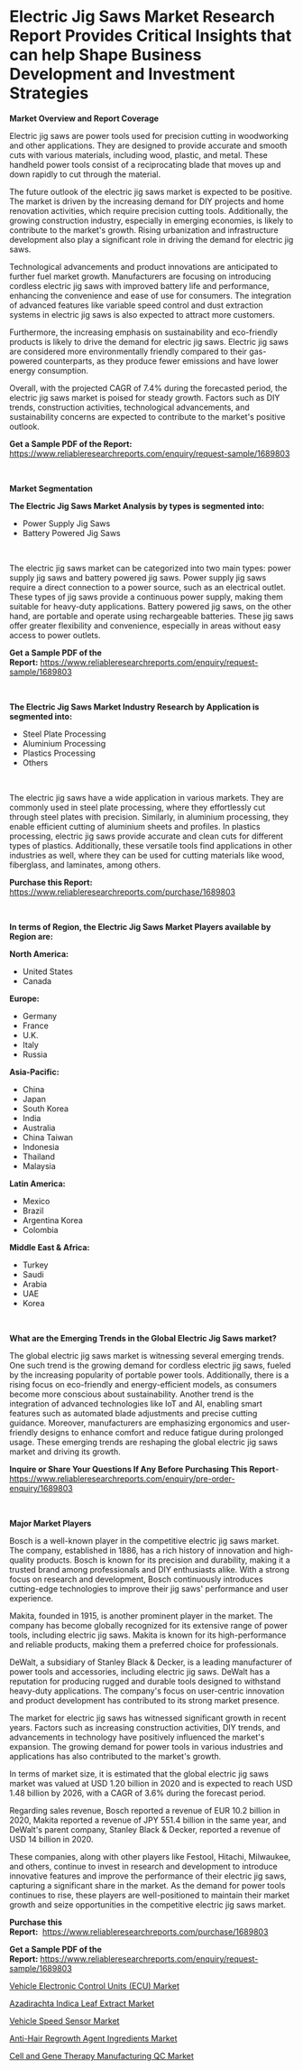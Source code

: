 <p><h1>Electric Jig Saws Market Research Report Provides Critical Insights that can help Shape Business Development and Investment Strategies</h1></p><p><strong>Market Overview and Report Coverage</strong></p>
<p><p>Electric jig saws are power tools used for precision cutting in woodworking and other applications. They are designed to provide accurate and smooth cuts with various materials, including wood, plastic, and metal. These handheld power tools consist of a reciprocating blade that moves up and down rapidly to cut through the material.</p><p>The future outlook of the electric jig saws market is expected to be positive. The market is driven by the increasing demand for DIY projects and home renovation activities, which require precision cutting tools. Additionally, the growing construction industry, especially in emerging economies, is likely to contribute to the market's growth. Rising urbanization and infrastructure development also play a significant role in driving the demand for electric jig saws.</p><p>Technological advancements and product innovations are anticipated to further fuel market growth. Manufacturers are focusing on introducing cordless electric jig saws with improved battery life and performance, enhancing the convenience and ease of use for consumers. The integration of advanced features like variable speed control and dust extraction systems in electric jig saws is also expected to attract more customers.</p><p>Furthermore, the increasing emphasis on sustainability and eco-friendly products is likely to drive the demand for electric jig saws. Electric jig saws are considered more environmentally friendly compared to their gas-powered counterparts, as they produce fewer emissions and have lower energy consumption.</p><p>Overall, with the projected CAGR of 7.4% during the forecasted period, the electric jig saws market is poised for steady growth. Factors such as DIY trends, construction activities, technological advancements, and sustainability concerns are expected to contribute to the market's positive outlook.</p></p>
<p><strong>Get a Sample PDF of the Report:</strong> <a href="https://www.reliableresearchreports.com/enquiry/request-sample/1689803">https://www.reliableresearchreports.com/enquiry/request-sample/1689803</a></p>
<p>&nbsp;</p>
<p><strong>Market Segmentation</strong></p>
<p><strong>The Electric Jig Saws Market Analysis by types is segmented into:</strong></p>
<p><ul><li>Power Supply Jig Saws</li><li>Battery Powered Jig Saws</li></ul></p>
<p>&nbsp;</p>
<p><p>The electric jig saws market can be categorized into two main types: power supply jig saws and battery powered jig saws. Power supply jig saws require a direct connection to a power source, such as an electrical outlet. These types of jig saws provide a continuous power supply, making them suitable for heavy-duty applications. Battery powered jig saws, on the other hand, are portable and operate using rechargeable batteries. These jig saws offer greater flexibility and convenience, especially in areas without easy access to power outlets.</p></p>
<p><strong>Get a Sample PDF of the Report:</strong>&nbsp;<a href="https://www.reliableresearchreports.com/enquiry/request-sample/1689803">https://www.reliableresearchreports.com/enquiry/request-sample/1689803</a></p>
<p>&nbsp;</p>
<p><strong>The Electric Jig Saws Market Industry Research by Application is segmented into:</strong></p>
<p><ul><li>Steel Plate Processing</li><li>Aluminium Processing</li><li>Plastics Processing</li><li>Others</li></ul></p>
<p>&nbsp;</p>
<p><p>The electric jig saws have a wide application in various markets. They are commonly used in steel plate processing, where they effortlessly cut through steel plates with precision. Similarly, in aluminium processing, they enable efficient cutting of aluminium sheets and profiles. In plastics processing, electric jig saws provide accurate and clean cuts for different types of plastics. Additionally, these versatile tools find applications in other industries as well, where they can be used for cutting materials like wood, fiberglass, and laminates, among others.</p></p>
<p><strong>Purchase this Report:</strong>&nbsp; <a href="https://www.reliableresearchreports.com/purchase/1689803">https://www.reliableresearchreports.com/purchase/1689803</a></p>
<p>&nbsp;</p>
<p><strong>In terms of Region, the Electric Jig Saws Market Players available by Region are:</strong></p>
<p>
    <p> <strong> North America: </strong>
        <ul>
            <li>United States</li>
            <li>Canada</li>
        </ul>
        </p> 
    <p> <strong> Europe: </strong>
        <ul>
            <li>Germany</li>
            <li>France</li>
            <li>U.K.</li>
            <li>Italy</li>
            <li>Russia</li>
        </ul>
        </p> 
    <p> <strong> Asia-Pacific: </strong>
        <ul>
            <li>China</li>
            <li>Japan</li>
            <li>South Korea</li>
            <li>India</li>
            <li>Australia</li>
            <li>China Taiwan</li>
            <li>Indonesia</li>
            <li>Thailand</li>
            <li>Malaysia</li>
        </ul>
        </p> 
    <p> <strong> Latin America: </strong>
        <ul>
            <li>Mexico</li>
            <li>Brazil</li>
            <li>Argentina Korea</li>
            <li>Colombia</li>
        </ul>
        </p> 
    <p> <strong> Middle East & Africa: </strong>
        <ul>
            <li>Turkey</li>
            <li>Saudi</li>
            <li>Arabia</li>
            <li>UAE</li>
            <li>Korea</li>
        </ul>
    </p>
    </p>
<p>&nbsp;</p>
<p><strong>What are the Emerging Trends in the Global Electric Jig Saws market?</strong></p>
<p><p>The global electric jig saws market is witnessing several emerging trends. One such trend is the growing demand for cordless electric jig saws, fueled by the increasing popularity of portable power tools. Additionally, there is a rising focus on eco-friendly and energy-efficient models, as consumers become more conscious about sustainability. Another trend is the integration of advanced technologies like IoT and AI, enabling smart features such as automated blade adjustments and precise cutting guidance. Moreover, manufacturers are emphasizing ergonomics and user-friendly designs to enhance comfort and reduce fatigue during prolonged usage. These emerging trends are reshaping the global electric jig saws market and driving its growth.</p></p>
<p><strong>Inquire or Share Your Questions If Any Before Purchasing This Report</strong>- <a href="https://www.reliableresearchreports.com/enquiry/pre-order-enquiry/1689803">https://www.reliableresearchreports.com/enquiry/pre-order-enquiry/1689803</a></p>
<p>&nbsp;</p>
<p><strong>Major Market Players</strong></p>
<p><p>Bosch is a well-known player in the competitive electric jig saws market. The company, established in 1886, has a rich history of innovation and high-quality products. Bosch is known for its precision and durability, making it a trusted brand among professionals and DIY enthusiasts alike. With a strong focus on research and development, Bosch continuously introduces cutting-edge technologies to improve their jig saws' performance and user experience.</p><p>Makita, founded in 1915, is another prominent player in the market. The company has become globally recognized for its extensive range of power tools, including electric jig saws. Makita is known for its high-performance and reliable products, making them a preferred choice for professionals.</p><p>DeWalt, a subsidiary of Stanley Black & Decker, is a leading manufacturer of power tools and accessories, including electric jig saws. DeWalt has a reputation for producing rugged and durable tools designed to withstand heavy-duty applications. The company's focus on user-centric innovation and product development has contributed to its strong market presence.</p><p>The market for electric jig saws has witnessed significant growth in recent years. Factors such as increasing construction activities, DIY trends, and advancements in technology have positively influenced the market's expansion. The growing demand for power tools in various industries and applications has also contributed to the market's growth.</p><p>In terms of market size, it is estimated that the global electric jig saws market was valued at USD 1.20 billion in 2020 and is expected to reach USD 1.48 billion by 2026, with a CAGR of 3.6% during the forecast period.</p><p>Regarding sales revenue, Bosch reported a revenue of EUR 10.2 billion in 2020, Makita reported a revenue of JPY 551.4 billion in the same year, and DeWalt's parent company, Stanley Black & Decker, reported a revenue of USD 14 billion in 2020.</p><p>These companies, along with other players like Festool, Hitachi, Milwaukee, and others, continue to invest in research and development to introduce innovative features and improve the performance of their electric jig saws, capturing a significant share in the market. As the demand for power tools continues to rise, these players are well-positioned to maintain their market growth and seize opportunities in the competitive electric jig saws market.</p></p>
<p><strong>Purchase this Report:</strong>&nbsp;&nbsp;<a href="https://www.reliableresearchreports.com/purchase/1689803">https://www.reliableresearchreports.com/purchase/1689803</a></p>
<p></p>
<p><strong>Get a Sample PDF of the Report:</strong>&nbsp;<a href="https://www.reliableresearchreports.com/enquiry/request-sample/1689803">https://www.reliableresearchreports.com/enquiry/request-sample/1689803</a></p>
<p><p><a href="https://github.com/deliacustodio40/Market-Research-Report-List-1/blob/main/vehicle-electronic-control-units-ecu-market.md">Vehicle Electronic Control Units (ECU) Market</a></p><p><a href="https://medium.com/@melt.scale.beast/azadirachta-indica-leaf-extract-market-insights-into-market-cagr-market-trends-and-growth-985ffe8bac96">Azadirachta Indica Leaf Extract Market</a></p><p><a href="https://github.com/maliyahmorrow6654/Market-Research-Report-List-1/blob/main/vehicle-speed-sensor-market.md">Vehicle Speed Sensor Market</a></p><p><a href="https://medium.com/@earn.only.flood/anti-hair-regrowth-agent-ingredients-market-trends-forecast-and-competitive-analysis-to-2030-cbca44e126b2">Anti-Hair Regrowth Agent Ingredients Market</a></p><p><a href="https://www.linkedin.com/pulse/cell-gene-therapy-manufacturing-qc-market-share-amp-new-rzvve/">Cell and Gene Therapy Manufacturing QC Market</a></p></p>